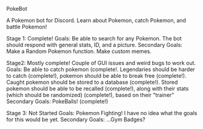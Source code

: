 PokeBot

A Pokemon bot for Discord. Learn about Pokemon, catch Pokemon, and battle Pokemon!

Stage 1: Complete! Goals: Be able to search for any Pokemon. The bot should respond with general stats, ID, and a picture. Secondary Goals: Make a Random Pokemon function. Make custom memes.

Stage2: Mostly complete! Couple of GUI issues and weird bugs to work out. Goals: Be able to catch pokemon (complete!. Legendaries should be harder to catch (complete!), pokemon should be able to break free (complete!). Caught pokemon should be stored to a database (complete!). Stored pokemon should be able to be recalled (complete!), along with their stats (which should be randomized) (complete!), based on their "trainer" Secondary Goals: PokeBalls! (complete!)

Stage 3: Not Started Goals: Pokemon Fighting! I have no idea what the goals for this would be yet. Secondary Goals: ...Gym Badges?
